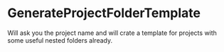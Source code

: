 # GenerateProjectFolderTemplate
Will ask you the project name and will crate a template for projects with some useful nested folders already.
